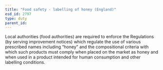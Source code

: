 ```yaml
---
title: "Food safety - labelling of honey (England)"
esd_id: 2797
type: duty
parent_id:  
---
```


Local authorities (food authorities) are required to enforce the Regulations (by serving improvement notices) which regulate the use of various prescribed names including “honey” and the compositional criteria with which such products must comply when placed on the market as honey and when used in a product intended for human consumption and other labelling conditions.

